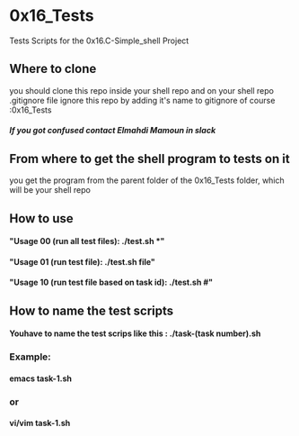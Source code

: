 # 0x16_Tests
Tests Scripts for the 0x16.C-Simple_shell Project
## Where to clone
you should clone this repo inside your shell repo and on your shell repo .gitignore file ignore this repo by adding it's name to gitignore of course
:0x16_Tests
##### If you got confused contact Elmahdi Mamoun in slack

## From where to get the shell program to tests on it
you get the program from the parent folder of the 0x16_Tests folder, which will be your shell repo

## How to use
#### "Usage 00 (run all test files): ./test.sh *"
#### "Usage 01 (run test file): ./test.sh file"
#### "Usage 10 (run test file based on task id): ./test.sh #"

## How to name the test scripts
#### Youhave to name the test scrips like this : ./task-(task number).sh
### Example:
#### emacs task-1.sh  
### or
#### vi/vim task-1.sh

